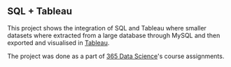 ## SQL + Tableau

This project shows the integration of SQL and Tableau where smaller datasets where extracted from a large database through MySQL and then exported and visualised in [Tableau](https://public.tableau.com/app/profile/naiya7623).

The project was done as a part of [365 Data Science](https://learn.365datascience.com/courses/preview/sql-tableau/)'s course assignments. 
